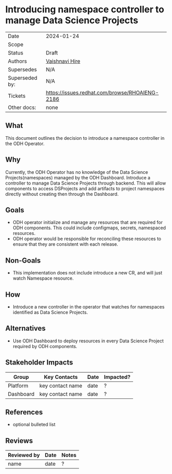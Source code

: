 # Introducing namespace controller to manage Data Science Projects


|                |                                                 |
| -------------- |-------------------------------------------------|
| Date           | 2024-01-24                                      |
| Scope          |                                                 |
| Status         | Draft                                           |
| Authors        | [Vaishnavi Hire](@VaishnaviHire)                |
| Supersedes     | N/A                                             |
| Superseded by: | N/A                                             |
| Tickets        | https://issues.redhat.com/browse/RHOAIENG-2186  |
| Other docs:    | none                                            |

## What

This document outlines the decision to introduce a namespace controller in the ODH Operator.

## Why

Currently, the ODH Operator has no knowledge of the Data Science Projects(namespaces) managed by the ODH Dashboard.
Introduce a controller to manage Data Science Projects through backend. This will allow components to access DSProjects 
and add artifacts to project namespaces directly without creating then through the Dashboard.

## Goals

* ODH operator initialize and manage any resources that are required for ODH components.  This could include configmaps,
secrets, namespaced resources.
* ODH operator would be responsible for reconciling these resources to ensure that they are consistent with each release.


## Non-Goals

* This implementation does not include introduce a new CR, and will just watch Namespace resource.

## How

* Introduce a new controller in the operator that watches for namespaces identified as Data Science Projects.

## Alternatives

* Use ODH Dashboard to deploy resources in every Data Science Project required by ODH components. 


## Stakeholder Impacts

| Group     | Key Contacts     | Date       | Impacted? |
|-----------| ---------------- | ---------- | --------- |
| Platform  | key contact name | date       | ? |
| Dashboard | key contact name | date       | ? |

## References

* optional bulleted list

## Reviews

| Reviewed by                   | Date       | Notes |
| ----------------------------- | ---------  | ------|
| name                          | date       | ? |
